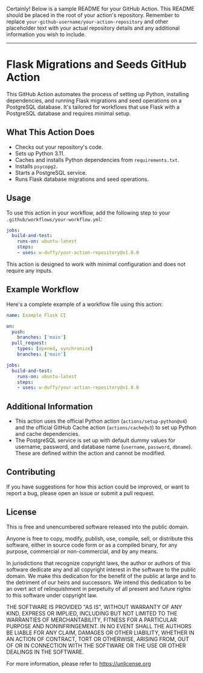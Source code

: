 Certainly! Below is a sample README for your GitHub Action. This README should be placed in the root of your action's repository. Remember to replace `your-github-username/your-action-repository` and other placeholder text with your actual repository details and any additional information you wish to include.

---

# Flask Migrations and Seeds GitHub Action

This GitHub Action automates the process of setting up Python, installing dependencies, and running Flask migrations and seed operations on a PostgreSQL database. It's tailored for workflows that use Flask with a PostgreSQL database and requires minimal setup.

## What This Action Does

- Checks out your repository's code.
- Sets up Python 3.11.
- Caches and installs Python dependencies from `requirements.txt`.
- Installs `psycopg2`.
- Starts a PostgreSQL service.
- Runs Flask database migrations and seed operations.

## Usage

To use this action in your workflow, add the following step to your `.github/workflows/your-workflow.yml`:

```yaml
jobs:
  build-and-test:
    runs-on: ubuntu-latest
    steps:
    - uses: w-duffy/your-action-repository@v1.0.0
```

This action is designed to work with minimal configuration and does not require any inputs.

## Example Workflow

Here's a complete example of a workflow file using this action:

```yaml
name: Example Flask CI

on:
  push:
    branches: ['main']
  pull_request:
    types: [opened, synchronize]
    branches: ['main']

jobs:
  build-and-test:
    runs-on: ubuntu-latest
    steps:
    - uses: w-duffy/your-action-repository@v1.0.0
```

## Additional Information

- This action uses the official Python action (`actions/setup-python@v4`) and the official GitHub Cache action (`actions/cache@v3`) to set up Python and cache dependencies.
- The PostgreSQL service is set up with default dummy values for username, password, and database name (`username`, `password`, `dbname`). These are defined within the action and cannot be modified.

## Contributing

If you have suggestions for how this action could be improved, or want to report a bug, please open an issue or submit a pull request.

## License

This is free and unencumbered software released into the public domain.

Anyone is free to copy, modify, publish, use, compile, sell, or
distribute this software, either in source code form or as a compiled
binary, for any purpose, commercial or non-commercial, and by any
means.

In jurisdictions that recognize copyright laws, the author or authors
of this software dedicate any and all copyright interest in the
software to the public domain. We make this dedication for the benefit
of the public at large and to the detriment of our heirs and
successors. We intend this dedication to be an overt act of
relinquishment in perpetuity of all present and future rights to this
software under copyright law.

THE SOFTWARE IS PROVIDED "AS IS", WITHOUT WARRANTY OF ANY KIND,
EXPRESS OR IMPLIED, INCLUDING BUT NOT LIMITED TO THE WARRANTIES OF
MERCHANTABILITY, FITNESS FOR A PARTICULAR PURPOSE AND NONINFRINGEMENT.
IN NO EVENT SHALL THE AUTHORS BE LIABLE FOR ANY CLAIM, DAMAGES OR
OTHER LIABILITY, WHETHER IN AN ACTION OF CONTRACT, TORT OR OTHERWISE,
ARISING FROM, OUT OF OR IN CONNECTION WITH THE SOFTWARE OR THE USE OR
OTHER DEALINGS IN THE SOFTWARE.

For more information, please refer to <https://unlicense.org>
